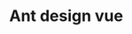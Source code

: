 <!--
 * @Description: AntDesignVue
 * @Author: 武明琴
 * @Date: 2021-01-20 16:37:59
 * @EditAuthor: 修改人名称
 * @LastEditTime: 2021-01-20 16:38:17
-->
# Ant design vue